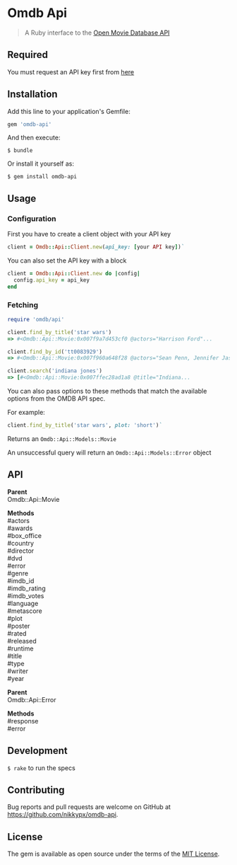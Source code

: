 # Omdb Api

> A Ruby interface to the [Open Movie Database API](http://omdbapi.com/)

## Required

You must request an API key first from [here](http://omdbapi.com/apikey.aspx)

## Installation

Add this line to your application's Gemfile:

```ruby
gem 'omdb-api'
```

And then execute:

    $ bundle

Or install it yourself as:

    $ gem install omdb-api

## Usage

### Configuration

First you have to create a client object with your API key

```ruby
client = Omdb::Api::Client.new(api_key: [your API key])`
```

You can also set the API key with a block

```ruby
client = Omdb::Api::Client.new do |config|
  config.api_key = api_key
end
```

### Fetching

```ruby
require 'omdb/api'

client.find_by_title('star wars')
=> #<Omdb::Api::Movie:0x007f9a7d453cf0 @actors="Harrison Ford"...

client.find_by_id('tt0083929')
=> #<Omdb::Api::Movie:0x007f960a648f28 @actors="Sean Penn, Jennifer Jason Leigh, Judge Reinhold, Robert Romanus",

client.search('indiana jones')
=> [#<Omdb::Api::Movie:0x007ffec28ad1a8 @title="Indiana...
```

You can also pass options to these methods that match the available options from 
the OMDB API spec.

For example:

```ruby
client.find_by_title('star wars', plot: 'short')`
```

Returns an `Omdb::Api::Models::Movie`

An unsuccessful query will return an `Omdb::Api::Models::Error` object

## API

**Parent**<br />
Omdb::Api::Movie

**Methods**<br />
#actors<br />
#awards<br />
#box_office<br />
#country<br />
#director<br />
#dvd<br />
#error<br />
#genre<br />
#imdb_id<br />
#imdb_rating<br />
#imdb_votes<br />
#language<br />
#metascore<br />
#plot<br />
#poster<br />
#rated<br />
#released<br />
#runtime<br />
#title<br />
#type<br />
#writer<br />
#year<br />


**Parent**<br />
Omdb::Api::Error

**Methods**<br />
#response<br />
#error

## Development

`$ rake` to run the specs

## Contributing

Bug reports and pull requests are welcome on GitHub at https://github.com/nikkypx/omdb-api.

## License

The gem is available as open source under the terms of the [MIT License](http://opensource.org/licenses/MIT).
